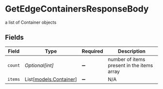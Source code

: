 # GetEdgeContainersResponseBody

a list of Container objects


## Fields

| Field                                            | Type                                             | Required                                         | Description                                      |
| ------------------------------------------------ | ------------------------------------------------ | ------------------------------------------------ | ------------------------------------------------ |
| `count`                                          | *Optional[int]*                                  | :heavy_minus_sign:                               | number of items present in the items array       |
| `items`                                          | List[[models.Container](../models/container.md)] | :heavy_minus_sign:                               | N/A                                              |